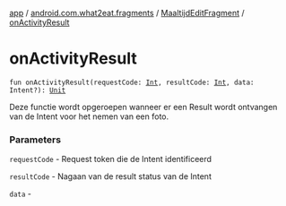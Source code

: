[app](../../index.md) / [android.com.what2eat.fragments](../index.md) / [MaaltijdEditFragment](index.md) / [onActivityResult](./on-activity-result.md)

# onActivityResult

`fun onActivityResult(requestCode: `[`Int`](https://kotlinlang.org/api/latest/jvm/stdlib/kotlin/-int/index.html)`, resultCode: `[`Int`](https://kotlinlang.org/api/latest/jvm/stdlib/kotlin/-int/index.html)`, data: Intent?): `[`Unit`](https://kotlinlang.org/api/latest/jvm/stdlib/kotlin/-unit/index.html)

Deze functie wordt opgeroepen wanneer er een Result wordt ontvangen van de Intent voor het
nemen van een foto.

### Parameters

`requestCode` - Request token die de Intent identificeerd

`resultCode` - Nagaan van de result status van de Intent

`data` - 